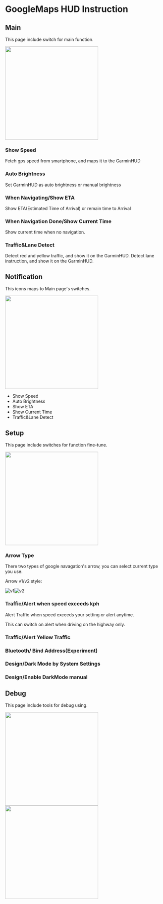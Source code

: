 # GoogleMaps HUD Instruction

## Main
This page include switch for main function.

<img src="/pics/v0.5.2_screenshot/490186.jpg"   width="300"/>

### Show Speed
Fetch gps speed from smartphone, and maps it to the GarminHUD

### Auto Brightness
Set GarminHUD as auto brightness or manual brightness

### When Navigating/Show ETA
Show ETA(Estimated Time of Arrival) or remain time to Arrival

### When Navigation Done/Show Current Time
Show current time when no navigation.

### Traffic&Lane Detect
Detect red and yellow traffic, and show it on the GarminHUD.
Detect lane instruction, and show it on the GarminHUD.

## Notification
This icons maps to Main page's switches.

<img src="/pics/v0.5.2_screenshot/490188.jpg"   width="300"/>

* Show Speed
* Auto Brightness
* Show ETA
* Show Current Time
* Traffic&Lane Detect


## Setup
This page include switches for function fine-tune.

<img src="/pics/v0.5.2_screenshot/490187.jpg"   width="300"/>

### Arrow Type
There two types of google navagation's arrow, you can select current type you use.

Arrow v1/v2 style:

![v1](https://github.com/skyforcetw/Garminuino/blob/master/GoogleMap_Arrow_Recognize/PatternRecognize/workdir/Google_Arrow2/Right.png?raw=true)![v2](https://github.com/skyforcetw/Garminuino/blob/master/GoogleMap_Arrow_Recognize/PatternRecognize/workdir/Google_Arrow3%20-%20remove%20alpha/Right.png?raw=true)

### Traffic/Alert when speed exceeds kph
Alert Traffic when speed exceeds your setting or alert anytime.

This can switch on alert when driving on the highway only.

### Traffic/Alert Yellow Traffic

### Bluetooth/ Bind Address(Experiment)

### Design/Dark Mode by System Settings

### Design/Enable DarkMode manual

## Debug
This page include tools for debug using.

<img src="/pics/v0.5.2_screenshot/490197.jpg"   width="300"/>

<img src="/pics/v0.5.2_screenshot/490198.jpg"   width="300"/>
